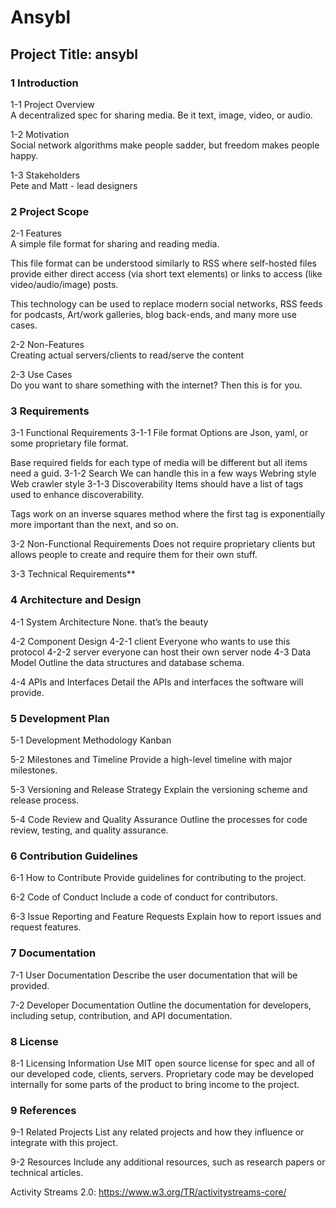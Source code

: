 # Ansybl

## Project Title: ansybl 

### 1 Introduction

1-1 Project Overview  
A decentralized spec for sharing media. Be it text, image, video, or audio. 

1-2 Motivation  
Social network algorithms make people sadder, but freedom makes people happy.

1-3 Stakeholders  
Pete and Matt - lead designers

### 2 Project Scope

2-1 Features  
A simple file format for sharing and reading media.

This file format can be understood similarly to RSS where self-hosted files provide either direct access (via short text elements) or links to access (like video/audio/image) posts.

This technology can be used to replace modern social networks, RSS feeds for podcasts, Art/work galleries, blog back-ends, and many more use cases.

2-2 Non-Features  
Creating actual servers/clients to read/serve the content

2-3 Use Cases  
Do you want to share something with the internet? Then this is for you.

### 3 Requirements

3-1 Functional Requirements
3-1-1 File format
Options are Json, yaml, or some proprietary file format.

Base required fields for each type of media will be different but all items need a guid.
3-1-2 Search
We can handle this in a few ways
Webring style
Web crawler style
3-1-3 Discoverability
Items should have a list of tags used to enhance discoverability.

Tags work on an inverse squares method where the first tag is exponentially more important than the next, and so on.

3-2 Non-Functional Requirements
Does not require proprietary clients but allows people to create and require them for their own stuff.

3-3 Technical Requirements**


### 4 Architecture and Design

4-1 System Architecture
None. that’s the beauty

4-2 Component Design
4-2-1 client
Everyone who wants to use this protocol
4-2-2 server
everyone can host their own server node
4-3 Data Model
Outline the data structures and database schema.

4-4 APIs and Interfaces
Detail the APIs and interfaces the software will provide.

### 5 Development Plan

5-1 Development Methodology
Kanban

5-2 Milestones and Timeline
Provide a high-level timeline with major milestones.

5-3 Versioning and Release Strategy
Explain the versioning scheme and release process.

5-4 Code Review and Quality Assurance
Outline the processes for code review, testing, and quality assurance.

### 6 Contribution Guidelines

6-1 How to Contribute
Provide guidelines for contributing to the project.

6-2 Code of Conduct
Include a code of conduct for contributors.

6-3 Issue Reporting and Feature Requests
Explain how to report issues and request features.

### 7 Documentation

7-1 User Documentation
Describe the user documentation that will be provided.

7-2 Developer Documentation
Outline the documentation for developers, including setup, contribution, and API documentation.

### 8 License

8-1 Licensing Information
Use MIT open source license for spec and all of our developed code, clients, servers. Proprietary code may be developed internally for some parts of the product to bring income to the project.

### 9 References

9-1 Related Projects
List any related projects and how they influence or integrate with this project.

9-2 Resources
Include any additional resources, such as research papers or technical articles.

Activity Streams 2.0: https://www.w3.org/TR/activitystreams-core/
